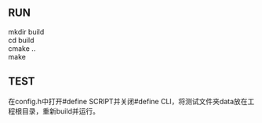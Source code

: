 ## RUN
mkdir build  
cd build  
cmake ..  
make  

## TEST
在config.h中打开#define SCRIPT并关闭#define CLI，将测试文件夹data放在工程根目录，重新build并运行。  
